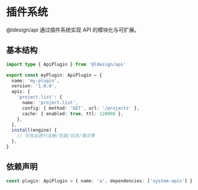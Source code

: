 # 插件系统

@ldesign/api 通过插件系统实现 API 的模块化与可扩展。

## 基本结构

```ts
import type { ApiPlugin } from '@ldesign/api'

export const myPlugin: ApiPlugin = {
  name: 'my-plugin',
  version: '1.0.0',
  apis: {
    'project.list': {
      name: 'project.list',
      config: { method: 'GET', url: '/projects' },
      cache: { enabled: true, ttl: 120000 },
    },
  },
  install(engine) {
    // 可在此进行注册/包装/日志/埋点等
  },
}
```

## 依赖声明

```ts
const plugin: ApiPlugin = { name: 'a', dependencies: ['system-apis'] }
```

